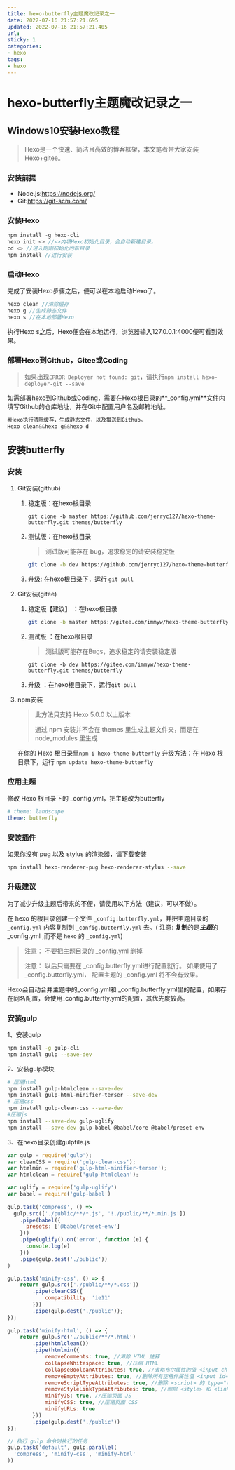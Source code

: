 ```yaml
---
title: hexo-butterfly主题魔改记录之一
date: 2022-07-16 21:57:21.695
updated: 2022-07-16 21:57:21.405
url:
sticky: 1
categories: 
- hexo
tags: 
- hexo 
---
```


# hexo-butterfly主题魔改记录之一

## Windows10安装Hexo教程

>   Hexo是一个快速、简洁且高效的博客框架，本文笔者带大家安装Hexo+gitee。

### 安装前提

- Node.js:https://nodejs.org/
- Git:https://git-scm.com/

### 安装Hexo

```javascript
npm install -g hexo-cli
hexo init <> //<>内填Hexo初始化目录，会自动新建目录。
cd <> //进入刚刚初始化的新目录
npm install //进行安装
```

### 启动Hexo

完成了安装Hexo步骤之后，便可以在本地启动Hexo了。

```javascript
hexo clean //清除缓存
hexo g //生成静态文件
hexo s //在本地部署Hexo
```

执行Hexo s之后，Hexo便会在本地运行，浏览器输入127.0.0.1:4000便可看到效果。

### 部署Hexo到Github，Gitee或Coding

> 如果出现`ERROR Deployer not found: git`，请执行`npm install hexo-deployer-git --save`

如需部署hexo到Github或Coding，需要在Hexo根目录的**_config.yml**文件内填写Github的仓库地址，并在Git中配置用户名及邮箱地址。

```javascript
#Hexo执行清除缓存，生成静态文件，以及推送到Github。
Hexo clean&&hexo g&&hexo d
```

## 安装butterfly

### 安装

1. Git安装(github)

   1. 稳定版：在hexo根目录

      ```shell
      git clone -b master https://github.com/jerryc127/hexo-theme-butterfly.git themes/butterfly
      ```

   2. 测试版：在hexo根目录

      > 测试版可能存在 bug，追求稳定的请安装稳定版

      ```sh
      git clone -b dev https://github.com/jerryc127/hexo-theme-butterfly.git themes/butterfly
      ```

   3. 升级:  在hexo根目录下，运行 `git pull`

2. Git安装(gitee)

   1. 稳定版【建议】 ：在hexo根目录

      ```sh
      git clone -b master https://gitee.com/immyw/hexo-theme-butterfly.git themes/butterfly
      ```

   2. 测试版 ：在hexo根目录

      > 测试版可能存在Bugs，追求稳定的请安装稳定版

      ```
      git clone -b dev https://gitee.com/immyw/hexo-theme-butterfly.git themes/butterfly
      ```

   3. 升级 ：在hexo根目录下，运行`git pull`

3. npm安装

   > 此方法只支持 Hexo 5.0.0 以上版本
   >
   > 通过 npm 安装并不会在 themes 里生成主题文件夹，而是在 node_modules 里生成
   >

   在你的 Hexo 根目录里`npm i hexo-theme-butterfly`
   升级方法：在 Hexo 根目录下，运行 `npm update hexo-theme-butterfly`

### 应用主题

修改 Hexo 根目录下的 _config.yml，把主题改为butterfly

```yaml
# theme: landscape
theme: butterfly
```

### 安装插件

如果你没有 pug 以及 stylus 的渲染器，请下载安装

```sh
npm install hexo-renderer-pug hexo-renderer-stylus --save
```

### 升级建议

为了减少升级主题后带来的不便，请使用以下方法（建议，可以不做）。

在 hexo 的根目录创建一个文件 `_config.butterfly.yml`，并把主题目录的 `_config.yml` 内容复制到 `_config.butterfly.yml` 去。( 注意: **复制**的是***主题***的 _config.yml ,而不是 `hexo` 的 `_config.yml`)

> 注意： 不要把主题目录的 _config.yml 删掉
>
> 注意： 以后只需要在 _config.butterfly.yml进行配置就行。
> 如果使用了 _config.butterfly.yml， 配置主题的 _config.yml 将不会有效果。

Hexo会自动合并主题中的_config.yml和 _config.butterfly.yml里的配置，如果存在同名配置，会使用_config.butterfly.yml的配置，其优先度较高。

### 安装gulp

1、安装gulp

```sh
npm install -g gulp-cli 
npm install gulp --save-dev
```

2、安装gulp模块

```sh
# 压缩html
npm install gulp-htmlclean --save-dev
npm install gulp-html-minifier-terser --save-dev
# 压缩css
npm install gulp-clean-css --save-dev
#压缩js
npm install --save-dev gulp-uglify
npm install --save-dev gulp-babel @babel/core @babel/preset-env
```

3、在hexo目录创建gulpfile.js

```js
var gulp = require('gulp');
var cleanCSS = require('gulp-clean-css');
var htmlmin = require('gulp-html-minifier-terser');
var htmlclean = require('gulp-htmlclean');

var uglify = require('gulp-uglify')
var babel = require('gulp-babel')
      
gulp.task('compress', () =>
  gulp.src(['./public/**/*.js', '!./public/**/*.min.js'])
    .pipe(babel({
      presets: ['@babel/preset-env']
    }))
    .pipe(uglify().on('error', function (e) {
      console.log(e)
    }))
    .pipe(gulp.dest('./public'))
)

gulp.task('minify-css', () => {
    return gulp.src(['./public/**/*.css'])
        .pipe(cleanCSS({
            compatibility: 'ie11'
        }))
        .pipe(gulp.dest('./public'));
});
      
gulp.task('minify-html', () => {
    return gulp.src('./public/**/*.html')
        .pipe(htmlclean())
        .pipe(htmlmin({
            removeComments: true, //清除 HTML 註释
            collapseWhitespace: true, //压缩 HTML
            collapseBooleanAttributes: true, //省略布尔属性的值 <input checked="true"/> ==> <input />
            removeEmptyAttributes: true, //删除所有空格作属性值 <input id="" /> ==> <input />
            removeScriptTypeAttributes: true, //删除 <script> 的 type="text/javascript"
            removeStyleLinkTypeAttributes: true, //删除 <style> 和 <link> 的 type="text/css"
            minifyJS: true, //压缩页面 JS
            minifyCSS: true, //压缩页面 CSS
            minifyURLs: true
        }))
        .pipe(gulp.dest('./public'))
});

// 执行 gulp 命令时执行的任务
gulp.task('default', gulp.parallel(
  'compress', 'minify-css', 'minify-html'
))
```


